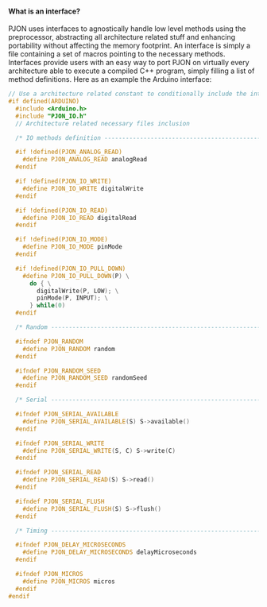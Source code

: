 
#### What is an interface?
PJON uses interfaces to agnostically handle low level methods using the preprocessor, abstracting all architecture related stuff and enhancing portability without affecting the memory footprint. An interface is simply a file containing a set of macros pointing to the necessary methods. Interfaces provide users with an easy way to port PJON on virtually every architecture able to execute a compiled C++ program, simply filling a list of method definitions. Here as an example the Arduino interface:

```cpp
// Use a architecture related constant to conditionally include the interface
#if defined(ARDUINO)
  #include <Arduino.h>
  #include "PJON_IO.h"
  // Architecture related necessary files inclusion

  /* IO methods definition ------------------------------------------------- */

  #if !defined(PJON_ANALOG_READ)
    #define PJON_ANALOG_READ analogRead
  #endif

  #if !defined(PJON_IO_WRITE)
    #define PJON_IO_WRITE digitalWrite
  #endif

  #if !defined(PJON_IO_READ)
    #define PJON_IO_READ digitalRead
  #endif

  #if !defined(PJON_IO_MODE)
    #define PJON_IO_MODE pinMode
  #endif

  #if !defined(PJON_IO_PULL_DOWN)
    #define PJON_IO_PULL_DOWN(P) \
      do { \
        digitalWrite(P, LOW); \
        pinMode(P, INPUT); \
      } while(0)
  #endif

  /* Random ----------------------------------------------------------------- */

  #ifndef PJON_RANDOM
    #define PJON_RANDOM random
  #endif

  #ifndef PJON_RANDOM_SEED
    #define PJON_RANDOM_SEED randomSeed
  #endif

  /* Serial ----------------------------------------------------------------- */

  #ifndef PJON_SERIAL_AVAILABLE
    #define PJON_SERIAL_AVAILABLE(S) S->available()
  #endif

  #ifndef PJON_SERIAL_WRITE
    #define PJON_SERIAL_WRITE(S, C) S->write(C)
  #endif

  #ifndef PJON_SERIAL_READ
    #define PJON_SERIAL_READ(S) S->read()
  #endif

  #ifndef PJON_SERIAL_FLUSH
    #define PJON_SERIAL_FLUSH(S) S->flush()
  #endif

  /* Timing ----------------------------------------------------------------- */

  #ifndef PJON_DELAY_MICROSECONDS
    #define PJON_DELAY_MICROSECONDS delayMicroseconds
  #endif

  #ifndef PJON_MICROS
    #define PJON_MICROS micros
  #endif
#endif
```
